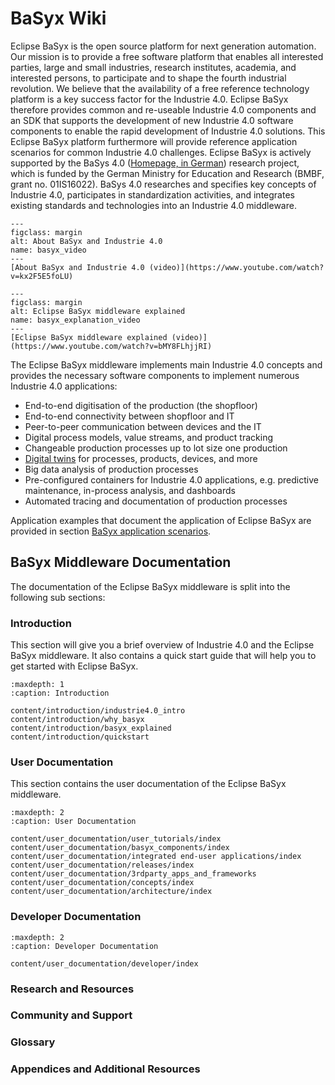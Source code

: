 # BaSyx Wiki

Eclipse BaSyx is the open source platform for next generation automation.
Our mission is to provide a free software platform that enables all interested parties, large and small industries, research institutes, academia, and interested persons, to participate and to shape the fourth industrial revolution.
We believe that the availability of a free reference technology platform is a key success factor for the Industrie 4.0.
Eclipse BaSyx therefore provides common and re-useable Industrie 4.0 components and an SDK that supports the development of new Industrie 4.0 software components to enable the rapid development of Industrie 4.0 solutions.
This Eclipse BaSyx platform furthermore will provide reference application scenarios for common Industrie 4.0 challenges.
Eclipse BaSyx is actively supported by the BaSys 4.0 ([Homepage, in German](https://www.basys40.de/)) research project, which is funded by the German Ministry for Education and Research (BMBF, grant no. 01IS16022).
BaSys 4.0 researches and specifies key concepts of Industrie 4.0, participates in standardization activities, and integrates existing standards and technologies into an Industrie 4.0 middleware.

```{figure} ./images/450px-Basyx.video.png
---
figclass: margin
alt: About BaSyx and Industrie 4.0
name: basyx_video
---
[About BaSyx and Industrie 4.0 (video)](https://www.youtube.com/watch?v=kx2F5E5foLU)
```

```{figure} ./images/450px-Basyx.explanation.video.png
---
figclass: margin
alt: Eclipse BaSyx middleware explained
name: basyx_explanation_video
---
[Eclipse BaSyx middleware explained (video)](https://www.youtube.com/watch?v=bMY8FLhjjRI)
```

The Eclipse BaSyx middleware implements main Industrie 4.0 concepts and provides the necessary software components to implement numerous Industrie 4.0 applications:

- End-to-end digitisation of the production (the shopfloor)
- End-to-end connectivity between shopfloor and IT
- Peer-to-peer communication between devices and the IT
- Digital process models, value streams, and product tracking
- Changeable production processes up to lot size one production
- [Digital twins](https://www.iese.fraunhofer.de/en/services/digital-twin.html) for processes, products, devices, and more
- Big data analysis of production processes
- Pre-configured containers for Industrie 4.0 applications, e.g. predictive maintenance, in-process analysis, and dashboards
- Automated tracing and documentation of production processes

Application examples that document the application of Eclipse BaSyx are provided in section [BaSyx application scenarios](https://wiki.eclipse.org/BaSyx_/_Scenarios).

## BaSyx Middleware Documentation

The documentation of the Eclipse BaSyx middleware is split into the following sub sections:

### Introduction

This section will give you a brief overview of Industrie 4.0 and the Eclipse BaSyx middleware.
It also contains a quick start guide that will help you to get started with Eclipse BaSyx.

```{toctree}
:maxdepth: 1
:caption: Introduction

content/introduction/industrie4.0_intro
content/introduction/why_basyx
content/introduction/basyx_explained
content/introduction/quickstart
```

### User Documentation

This section contains the user documentation of the Eclipse BaSyx middleware.

```{toctree}
:maxdepth: 2
:caption: User Documentation

content/user_documentation/user_tutorials/index
content/user_documentation/basyx_components/index
content/user_documentation/integrated end-user applications/index
content/user_documentation/releases/index
content/user_documentation/3rdparty_apps_and_frameworks
content/user_documentation/concepts/index
content/user_documentation/architecture/index
```

### Developer Documentation
```{toctree}
:maxdepth: 2
:caption: Developer Documentation

content/user_documentation/developer/index

```
### Research and Resources

### Community and Support

### Glossary

### Appendices and Additional Resources
